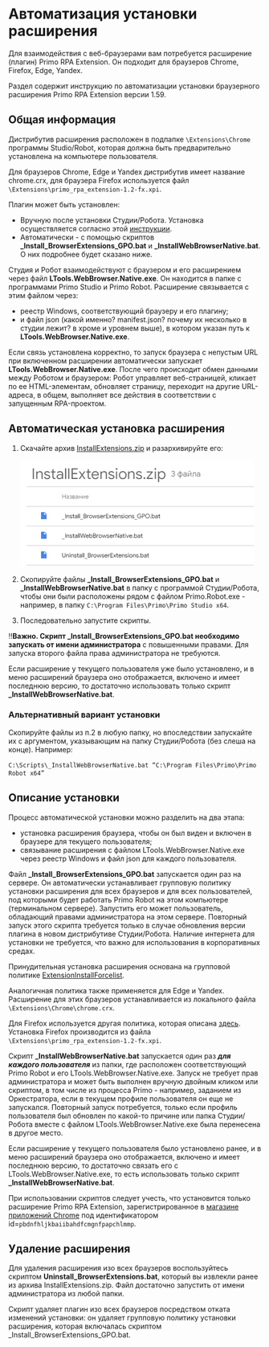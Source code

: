 # Автоматизация установки расширения 

Для взаимодействия с веб-браузерами вам потребуется расширение (плагин) Primo RPA Extension. Он подходит для браузеров Chrome, Firefox, Edge, Yandex.

Раздел содержит инструкцию по автоматизации установки браузерного расширения Primo RPA Extension версии 1.59.

## Общая информация

Дистрибутив расширения расположен в подпапке `\Extensions\Chrome` программы Studio/Robot, которая должна быть предварительно установлена на компьютере пользователя. 

Для браузеров Chrome, Edge и Yandex дистрибутив имеет название chrome.crx, для браузера Firefox используется файл `\Extensions\primo_rpa_extension-1.2-fx.xpi`.

Плагин может быть установлен:
* Вручную после установки Студии/Робота. Установка осуществляется согласно этой [инструкции](https://docs.primo-rpa.ru/primo-rpa/primo-studio/settings/plugin-install).
* Автоматически - с помощью скриптов **_Install_BrowserExtensions_GPO.bat** и **_InstallWebBrowserNative.bat**. О них подробнее будет сказано ниже.

Студия и Робот взаимодействуют с браузером и его расширением через файл **LTools.WebBrowser.Native.exe**. Он находится в папке с программами Primo Studio и Primo Robot. Расширение связывается с этим файлом через:
* реестр Windows, соответствующий браузеру и его плагину;
* и файл json (какой именно? manifest.json? почему их несколько в студии лежит? в хроме и уровнем выше), в котором указан путь к **LTools.WebBrowser.Native.exe**. 

Если связь установлена корректно, то запуск браузера с непустым URL при включенном расширении автоматически запускает **LTools.WebBrowser.Native.exe**. После чего происходит обмен данными между Роботом и браузером: Робот управляет веб-страницей, кликает по ее HTML-элементам, обновляет страницу, переходит на другие URL-адреса, в общем, выполняет все действия в соответствии с запущенным RPA-проектом.

## Автоматическая установка расширения

1. Скачайте архив [InstallExtensions.zip](https://drive.google.com/file/d/1cIXwlojb_9nkF3KSDDsggSldqjjvaScM/view?usp=sharing) и разархивируйте его:

   ![](../../.gitbook/assets/auto-install-ext-files.png)
   
2. Скопируйте файлы **_Install_BrowserExtensions_GPO.bat** и **_InstallWebBrowserNative.bat** в папку с программой Студии/Робота, чтобы они были расположены рядом с файлом Primo.Robot.exe - например, в папку `C:\Program Files\Primo\Primo Studio x64`.
3. Последовательно запустите скрипты. 

:bangbang:**Важно. Скрипт **_Install_BrowserExtensions_GPO.bat** необходимо запускать от имени администратора** с повышенными правами. Для запуска второго файла права администратора не требуются.

Если расширение у текущего пользователя уже было установлено, и в меню расширений браузера оно отображается, включено и имеет последнюю версию, то достаточно использовать только скрипт **_InstallWebBrowserNative.bat**.

### Альтернативный вариант установки

Скопируйте файлы из п.2 в любую папку, но впоследствии запускайте их с аргументом, указывающим на папку Студии/Робота (без слеша на конце). Например:
```
C:\Scripts\_InstallWebBrowserNative.bat “C:\Program Files\Primo\Primo Robot x64”
```

## Описание установки
Процесс автоматической установки можно разделить на два этапа:

* установка расширения браузера, чтобы он был виден и включен в браузере для текущего пользователя;
* связывание расширения с файлом LTools.WebBrowser.Native.exe через реестр Windows и файл json для каждого пользователя.

Файл **_Install_BrowserExtensions_GPO.bat** запускается один раз на сервере. Он автоматически устанавливает групповую политику установки расширения для всех браузеров и для всех пользователей, под которыми будет работать Primo Robot на этом компьютере (терминальном сервере). Запустить его может пользователь, обладающий правами администратора на этом сервере. Повторный запуск этого скрипта требуется только в случае обновления версии плагина в новом дистрибутиве Студии/Робота. Наличие интернета для установки не требуется, что важно для использования в корпоративных средах.

Принудительная установка расширения основана на групповой политике [ExtensionInstallForcelist](https://chromeenterprise.google/policies/#ExtensionInstallForcelist).

Аналогичная политика также применяется для Edge и Yandex. Расширение для этих браузеров устанавливается из локального файла `\Extensions\Chrome\chrome.crx`.

Для Firefox используется другая политика, которая описана [здесь](https://github.com/mozilla/policy-templates#extensions).
Установка Firefox производится из файла `\Extensions\primo_rpa_extension-1.2-fx.xpi`.

Скрипт **_InstallWebBrowserNative.bat** запускается один раз ***для каждого пользователя*** из папки, где расположен соответствующий Primo Robot и его LTools.WebBrowser.Native.exe. Запуск не требует прав администратора и может быть выполнен вручную двойным кликом или скриптом, в том числе из процесса Primo - например, заданием из Оркестратора, если в текущем профиле пользователя он еще не запускался. Повторный запуск потребуется, только если профиль пользователя был обновлен по какой-то причине или папка Студии/Робота вместе с файлом LTools.WebBrowser.Native.exe была перенесена в другое место.

Если расширение у текущего пользователя было установлено ранее, и в меню расширений браузера оно отображается, включено и имеет последнюю версию, то достаточно связать его с LTools.WebBrowser.Native.exe, то есть использовать только скрипт **_InstallWebBrowserNative.bat**.

При использовании скриптов следует учесть, что установится только расширение Primo RPA Extension, зарегистрированное в [магазине приложений Chrome](https://chrome.google.com/webstore/detail/primo-rpa-extension/pbdnfhljkbaiibahdfcmgnfpapchlmmp) под идентификатором id=`pbdnfhljkbaiibahdfcmgnfpapchlmmp`. 

## Удаление расширения

Для удаления расширения изо всех браузеров воспользуйтесь скриптом **Uninstall_BrowserExtensions.bat**, который вы извлекли ранее из архива InstallExtensions.zip. Файл достаточно запустить от имени администратора из любой папки.

Скрипт удаляет плагин изо всех браузеров посредством отката изменений установки: он удаляет групповую политику установки расширения, которая включалась скриптом _Install_BrowserExtensions_GPO.bat.
